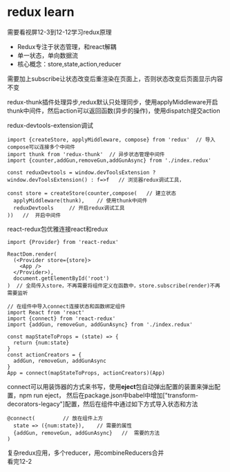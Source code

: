 # redux learn 

需要看视屏12-3到12-12学习redux原理

 - Redux专注于状态管理，和react解耦
 - 单一状态，单向数据流
 - 核心概念：store,state,action,reducer
 
 需要加上subscribe让状态改变后重渲染在页面上，否则状态改变后页面显示内容不变

redux-thunk插件处理异步,redux默认只处理同步，使用applyMiddleware开启thunk中间件，然后action可以返回函数(异步的操作)，使用dispatch提交action
   
redux-devtools-extension调试
    
    import {createStore, applyMiddleware, compose} from 'redux'  // 导入compose可以连接多个中间件
    import thunk from 'redux-thunk'  // 异步状态管理中间件
    import {counter,addGun,removeGun,addGunAsync} from './index.redux'
    
    const reduxDevtools = window.devToolsExtension ? window.devToolsExtension() : f=>f   // 浏览器redux调试工具，
    
    const store = createStore(counter,compose(   // 建立状态
      applyMiddleware(thunk),    // 使用thunk中间件
      reduxDevtools     // 开启redux调试工具
    ))   //  开启中间件

react-redux包优雅连接react和redux

    import {Provider} from 'react-redux'
    
    ReactDom.render(
      (<Provider store={store}>
        <App />
      </Provider>),
      document.getElementById('root')
    )  // 全局传入store，不再需要将组件定义在函数中，store.subscribe(render)不再需要监听
    
    // 在组件中导入connect连接状态和函数绑定组件
    import React from 'react'
    import {connect} from 'react-redux'
    import {addGun, removeGun, addGunAsync} from './index.redux'
    
    const mapStateToProps = (state) => {
      return {num:state}
    }
    const actionCreators = {
      addGun, removeGun, addGunAsync
    }
    App = connect(mapStateToProps, actionCreators)(App)
    
connect可以用装饰器的方式来书写，使用**eject**包自动弹出配置的装置来弹出配置，npm run eject，
然后在package.json中babel中增加["transform-decorators-legacy"]配置，然后在组件中通过如下方式导入状态和方法

    @connect(         // 放在组件上方
      state => ({num:state}),    // 需要的属性
      {addGun, removeGun, addGunAsync}   //  需要的方法
    )
    
复杂redux应用，多个reducer，用combineReducers合并    
    看完12-2